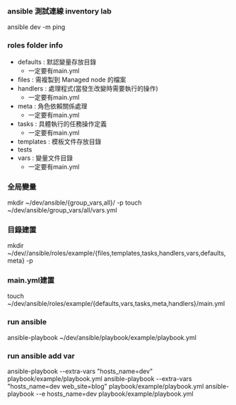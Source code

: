 ### ansible 測試連線 inventory lab
ansible dev -m ping

### roles folder info
- defaults : 默認變量存放目錄
    - 一定要有main.yml
- files : 需複製到 Managed node 的檔案
- handlers : 處理程式(當發生改變時需要執行的操作)
    - 一定要有main.yml
- meta : 角色依賴關係處理
    - 一定要有main.yml
- tasks : 具體執行的任務操作定義
    - 一定要有main.yml
- templates : 模板文件存放目錄
- tests
- vars : 變量文件目錄
    - 一定要有main.yml

### 全局變量
mkdir ~/dev/ansible/{group_vars,all}/ -p
touch ~/dev/ansible/group_vars/all/vars.yml

### 目錄建置
mkdir ~/dev//ansible/roles/example/{files,templates,tasks,handlers,vars,defaults,meta} -p

### main.yml建置
touch ~/dev/ansible/roles/example/{defaults,vars,tasks,meta,handlers}/main.yml

### run ansible
ansible-playbook ~/dev/ansible/playbook/example/playbook.yml

### run ansible add var 
ansible-playbook --extra-vars "hosts_name=dev" playbook/example/playbook.yml
ansible-playbook --extra-vars "hosts_name=dev web_site=blog" playbook/example/playbook.yml
ansible-playbook --e hosts_name=dev playbook/example/playbook.yml